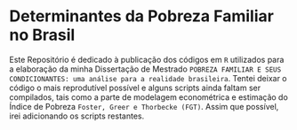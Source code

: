 # Determinantes da Pobreza Familiar no Brasil

Este Repositório é dedicado à publicação dos códigos em `R` utilizados para a elaboração da minha Dissertação de Mestrado `POBREZA FAMILIAR E SEUS CONDICIONANTES: uma análise para a realidade brasileira`. Tentei deixar o código o mais reprodutível possível e alguns scripts ainda faltam ser compilados, tais como a parte de modelagem econométrica e estimação do Índice de Pobreza `Foster, Greer e Thorbecke (FGT)`. Assim que possível, irei adicionando os scripts restantes.

